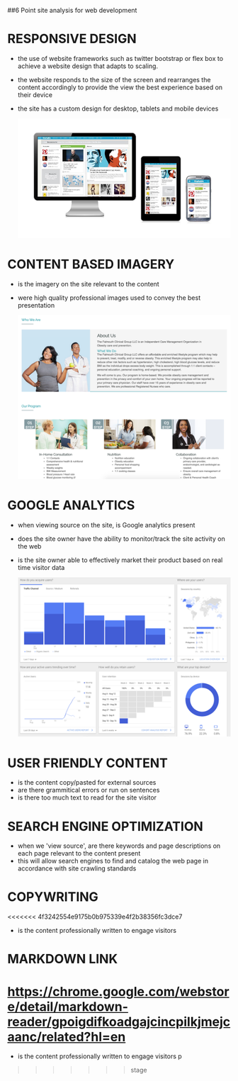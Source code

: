 <!--Collected image definitions-->
[responsive]: responsive.jpg "Screenshot of Responsive design" 
[analytics]: analytics.png "Screenshot of Google Analytics Dashboard" 
[imagery]: imagery.png "Screenshot of Imagery Based Assets" 
<!--Using an image reference-->
<!--images-->

##6 Point site analysis for web development

# RESPONSIVE DESIGN

- the use of website frameworks such as twitter bootstrap or flex box to achieve a website design that adapts to scaling.
- the website responds to the size of the screen and rearranges the content accordingly to provide the view the best experience based on their device
- the site has a custom design for desktop, tablets and mobile devices

    ![Mockup for feature A][responsive]


# CONTENT BASED IMAGERY

- is the imagery on the site relevant to the content
- were high quality professional images used to convey the best presentation

    ![Mockup for feature A][imagery]

# GOOGLE ANALYTICS

- when viewing source on the site, is Google analytics present
- does the site owner have the ability to monitor/track the site activity on the web
- is the site owner able to effectively market their product based on real time visitor data

    ![Mockup for feature A][analytics]

# USER FRIENDLY CONTENT

- is the content copy/pasted for external sources
- are there grammitical errors or run on sentences
- is there too much text to read for the site visitor

# SEARCH ENGINE OPTIMIZATION

- when we 'view source', are there keywords and page descriptions on each page relevant to the content present
- this will allow search engines to find and catalog the web page in accordance with site crawling standards

# COPYWRITING

<<<<<<< 4f3242554e9175b0b975339e4f2b38356fc3dce7

- is the content professionally written to engage visitors
	
# MARKDOWN LINK
https://chrome.google.com/webstore/detail/markdown-reader/gpoigdifkoadgajcincpilkjmejcaanc/related?hl=en
=======
- is the content professionally written to engage visitors
p
>>>>>>> stage
